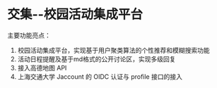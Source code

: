 # 交集--校园活动集成平台

主要功能亮点：
1. 校园活动集成平台，实现基于用户聚类算法的个性推荐和模糊搜索功能 
2. 活动日程提醒及基于md格式的公开讨论区，实现多级回复 
3. 接入高德地图 API 
4. 上海交通大学 Jaccount 的 OIDC 认证与 profile 接口的接入 
